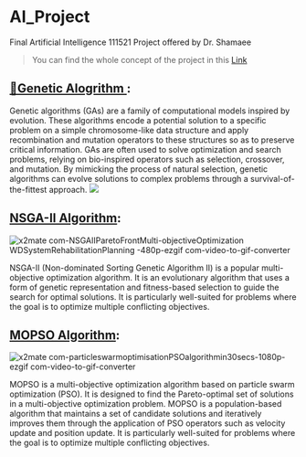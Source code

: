 # AI_Project
Final Artificial Intelligence 111521 Project offered by Dr. Shamaee

> You can find the whole concept of the project in this [Link](https://github.com/abolfazlaghdaee/AI_Project/blob/main/AI1402_FinalProject.pdf)

## [🧬Genetic Alogrithm ](https://github.com/abolfazlaghdaee/AI_Project/tree/main/Section1%3A%20GA):

Genetic algorithms (GAs) are a family of computational models inspired by evolution. These algorithms encode a potential solution to a specific problem on a simple chromosome-like data structure and apply recombination and mutation operators to these structures so as to preserve critical information. GAs are often used to solve optimization and search problems, relying on bio-inspired operators such as selection, crossover, and mutation. By mimicking the process of natural selection, genetic algorithms can evolve solutions to complex problems through a survival-of-the-fittest approach.
![](https://miro.medium.com/v2/resize:fit:1400/1*toDJsEz5OaTgxhbHs1e3BA.png)

## [NSGA-II Algorithm](https://github.com/abolfazlaghdaee/AI_Project/tree/main/Section2%3A%20Research%20NGSA-II):
![x2mate com-NSGAIIParetoFrontMulti-objectiveOptimization WDSystemRehabilitationPlanning -480p-ezgif com-video-to-gif-converter](https://github.com/abolfazlaghdaee/AI_Project/assets/69028985/eb1c6699-2225-48a8-9aad-8eab380f2ca8)


NSGA-II (Non-dominated Sorting Genetic Algorithm II) is a popular multi-objective optimization algorithm. It is an evolutionary algorithm that uses a form of genetic representation and fitness-based selection to guide the search for optimal solutions. It is particularly well-suited for problems where the goal is to optimize multiple conflicting objectives.


## [MOPSO Algorithm](https://github.com/abolfazlaghdaee/AI_Project/blob/main/Section4%3A%20Research%20MOPSO/MOPSO%20Algorithm.pdf):


![x2mate com-particleswarmoptimisationPSOalgorithmin30secs-1080p-ezgif com-video-to-gif-converter](https://github.com/abolfazlaghdaee/AI_Project/assets/69028985/4b55fa6b-83a6-44ea-bb85-aa6009afc2ca)

MOPSO is a multi-objective optimization algorithm based on particle swarm optimization (PSO). It is designed to find the Pareto-optimal set of solutions in a multi-objective optimization problem. MOPSO is a population-based algorithm that maintains a set of candidate solutions and iteratively improves them through the application of PSO operators such as velocity update and position update. It is particularly well-suited for problems where the goal is to optimize multiple conflicting objectives.


